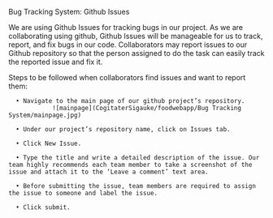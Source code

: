 Bug Tracking System: Github Issues

We are using Github Issues for tracking bugs in our project. As we are collaborating using github, Github Issues will be manageable for us to track, report, and fix bugs in our code. Collaborators may report issues to our Github repository so that the person assigned to do the task can easily track the reported issue and fix it.

Steps to be followed when collaborators find issues and want to report them:

      •	Navigate to the main page of our github project’s repository.
                ![mainpage](CogitaterSigauke/foodwebapp/Bug Tracking System/mainpage.jpg)
      
      •	Under our project’s repository name, click on Issues tab.
      
      •	Click New Issue.
      
      •	Type the title and write a detailed description of the issue. Our team highly recommends each team member to take a screenshot of the issue and attach it to the ‘Leave a comment’ text area.
      
      •	Before submitting the issue, team members are required to assign the issue to someone and label the issue. 
      
      •	Click submit. 




